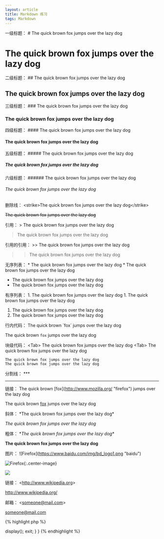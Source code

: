 ```yaml
---
layout: article
title: Markdown 练习
tags: Markdown
---
```

一级标题：
\# The quick brown fox jumps over the lazy dog

# The quick brown fox jumps over the lazy dog

二级标题：
\## The quick brown fox jumps over the lazy dog

## The quick brown fox jumps over the lazy dog

三级标题：
\### The quick brown fox jumps over the lazy dog

### The quick brown fox jumps over the lazy dog

四级标题：
\#### The quick brown fox jumps over the lazy dog

#### The quick brown fox jumps over the lazy dog

五级标题：
\##### The quick brown fox jumps over the lazy dog

##### The quick brown fox jumps over the lazy dog

六级标题：
\###### The quick brown fox jumps over the lazy dog

###### The quick brown fox jumps over the lazy dog

删除线：
&lt;strike&gt;The quick brown fox jumps over the lazy dog&lt;/strike&gt;

<strike>The quick brown fox jumps over the lazy dog</strike>

引用：
&gt; The quick brown fox jumps over the lazy dog

> The quick brown fox jumps over the lazy dog

引用的引用：
&gt;&gt; The quick brown fox jumps over the lazy dog

>> The quick brown fox jumps over the lazy dog

无序列表：
\* The quick brown fox jumps over the lazy dog
\* The quick brown fox jumps over the lazy dog

* The quick brown fox jumps over the lazy dog
* The quick brown fox jumps over the lazy dog

有序列表：
1\. The quick brown fox jumps over the lazy dog
1\. The quick brown fox jumps over the lazy dog

1. The quick brown fox jumps over the lazy dog
1. The quick brown fox jumps over the lazy dog

行内代码：
The quick brown \`fox\` jumps over the lazy dog

The quick brown `fox` jumps over the lazy dog

块级代码：
&lt;Tab&gt; The quick brown fox jumps over the lazy dog
&lt;Tab&gt; The quick brown fox jumps over the lazy dog

    The quick brown fox jumps over the lazy dog
    The quick brown fox jumps over the lazy dog

分割线：
\***

***

链接：
The quick brown \[fox](http://www.mozilla.org/ "firefox") jumps over the lazy dog

The quick brown [fox](http://www.mozilla.org/ "firefox") jumps over the lazy dog

斜体：
\*The quick brown fox jumps over the lazy dog*

*The quick brown fox jumps over the lazy dog*

粗体：
\**The quick brown fox jumps over the lazy dog**

**The quick brown fox jumps over the lazy dog**

图片：
\!\[Firefox]\(https://www.baidu.com/img/bd_logo1.png "baidu")

![Firefox](https://www.baidu.com/img/bd_logo1.png "baidu"){:.center-image}

![](http://img04.tooopen.com/images/20130701/tooopen_20083555.jpg)

链接：
&lt;http://www.wikipedia.org&gt;

<http://www.wikipedia.org/>

邮箱：
&lt;someone@mail.com&gt;

<someone@mail.com>

{% highlight php %}
<?php
class commonAction extends Action {
    function index() {
        $this->display();
        exit;
    }
}
{% endhighlight %}
